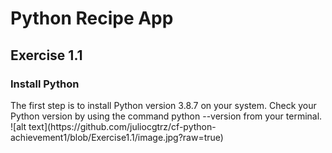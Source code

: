<h1>Python Recipe App</h1>

<h2>Exercise 1.1</h2>
<h3>Install Python</h3>
<p>
  The first step is to install Python version 3.8.7 on your system. Check your Python version by using the command python --version from your terminal.
  ![alt text](https://github.com/juliocgtrz/cf-python-achievement1/blob/Exercise1.1/image.jpg?raw=true)
</p>

